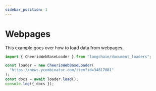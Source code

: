 ```yaml
---
sidebar_position: 1
---
```


# Webpages

This example goes over how to load data from webpages.

```typescript
import { CheerioWebBaseLoader } from "langchain/document_loaders";

const loader = new CheerioWebBaseLoader(
  "https://news.ycombinator.com/item?id=34817881"
);
const docs = await loader.load();
console.log({ docs });
```
